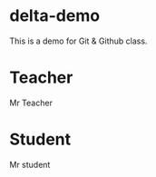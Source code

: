 # delta-demo
This is a demo for Git &amp; Github class.

# Teacher
Mr Teacher

# Student
Mr student
